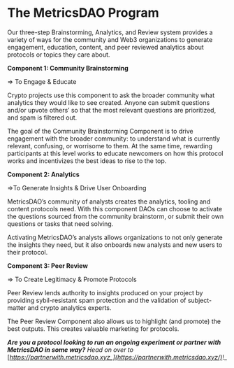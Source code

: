 # The MetricsDAO Program

Our three-step Brainstorming, Analytics, and Review system provides a variety of ways for the community and Web3 organizations to generate engagement, education, content, and peer reviewed analytics about protocols or topics they care about.

**Component 1: Community Brainstorming**

⇒ To Engage & Educate

Crypto projects use this component to ask the broader community what analytics they would like to see created. Anyone can submit questions and/or upvote others’ so that the most relevant questions are prioritized, and spam is filtered out.

The goal of the Community Brainstorming Component is to drive engagement with the broader community: to understand what is currently relevant, confusing, or worrisome to them. At the same time, rewarding participants at this level works to educate newcomers on how this protocol works and incentivizes the best ideas to rise to the top.

**Component 2: Analytics**

⇒To Generate Insights & Drive User Onboarding

MetricsDAO’s community of analysts creates the analytics, tooling and content protocols need. With this component DAOs can choose to activate the questions sourced from the community brainstorm, or submit their own questions or tasks that need solving.

Activating MetricsDAO’s analysts allows organizations to not only generate the insights they need, but it also onboards new analysts and new users to their protocol.

**Component 3: Peer Review**

⇒ To Create Legitimacy & Promote Protocols

Peer Review lends authority to insights produced on your project by providing sybil-resistant spam protection and the validation of subject-matter and crypto analytics experts.

The Peer Review Component also allows us to highlight (and promote) the best outputs. This creates valuable marketing for protocols.



_**Are you a protocol looking to run an ongoing experiment or partner with MetricsDAO in some way?** Head on over to_ [_https://partnerwith.metricsdao.xyz_](https://partnerwith.metricsdao.xyz/)_!_
